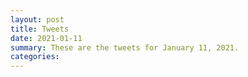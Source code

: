 ```yaml
---
layout: post
title: Tweets
date: 2021-01-11
summary: These are the tweets for January 11, 2021.
categories:
---
```


